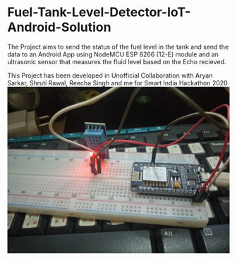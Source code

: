 # Fuel-Tank-Level-Detector-IoT-Android-Solution
The Project aims to send the status of the fuel level in the tank and send the data to an Android App using NodeMCU ESP 8266 (12-E) module and an ultrasonic sensor that measures the fluid level based on the Echo recieved. 

This Project has been developed in Unofficial Collaboration with Aryan Sarkar, Shruti Rawal, Reecha Singh and me for Smart India Hackathon 2020
![Alt](https://github.com/amandewatnitrr/Fuel-Tank-Level-Detector-IoT-Android-Solution/blob/master/IMG20200419155607.jpg)

